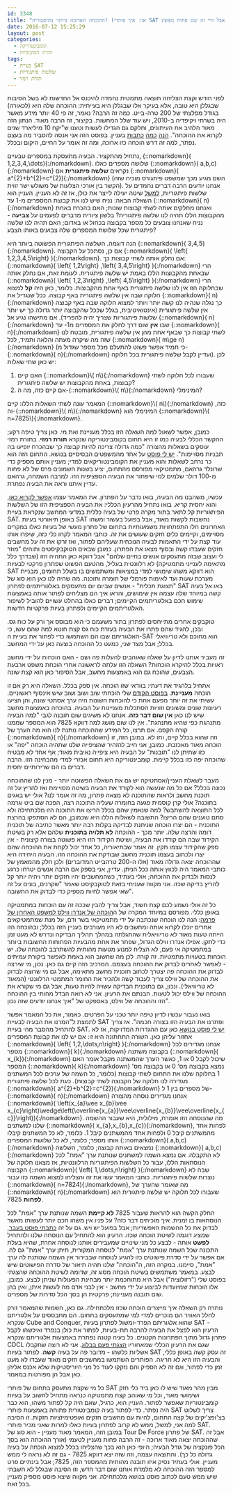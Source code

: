 ```yaml
---
id: 3348
title: "ההוכחה הארוכה ביותר בהיסטוריה! (או: איך פותרי SAT מתגברים על בעיות קומבינטוריות, אבל היי זה שם פחות מפוצץ)"
date: 2016-07-12 15:25:29
layout: post
categories: 
  - קומבינטוריקה
  - תורת הסיבוכיות
tags: 
  - בעיית SAT
  - שלשות פיתגוריות
  - תורת רמזי
---
```

לפני חודש וקצת הצליחה תוצאה מתמטית נחמדה להיכנס אל החדשות לא בשל הסיבות שבגללן היא טובה, אלא בעיקר אלו שבגללן היא בעייתית: ההוכחה שלה היא (לכאורה) בגודל מפלצתי של 200 טרה-בייט. כמה זה הרבה? נאמר, זה פי 40 יותר מידע מאשר היה בשרתי ויקיפדיה ב-2010, ויש עוד שלל המחשות. בקיצור, זה הרבה מאוד. הנתון הזה מאוד הלהיב את העיתונים, וחלקם גם הגדילו לעשות וטענו ש"יקח 10 מיליארד שנים לקרוא את ההוכחה". <a href="http://www.ynet.co.il/articles/0,7340,L-4826817,00.html">הנה</a> <a href="http://www.nrg.co.il/online/13/ART2/797/148.html">כמה</a> <a href="http://davidson.weizmann.ac.il/online/%D7%97%D7%93%D7%A9%D7%95%D7%AA-%D7%9E%D7%93%D7%A2/%D7%94%D7%94%D7%95%D7%9B%D7%97%D7%94-%D7%94%D7%9E%D7%AA%D7%9E%D7%98%D7%99%D7%AA-%D7%94%D7%90%D7%A8%D7%95%D7%9B%D7%94-%D7%91%D7%99%D7%95%D7%AA%D7%A8">כתבות</a> בעניין. בפוסט הזה אני אנסה להסביר מה בעצם נפתר, למה זה דרש הוכחה כזו ארוכה, ומה זה אומר על החיים, היקום ובכלל.

נתחיל מהתקציר. הבעיה מתעסקת במספרים טבעיים, {::nomarkdown}\( 1,2,3,4,\dots\){:/nomarkdown}. שלושה מספרים כאלו {::nomarkdown}\( a,b,c\){:/nomarkdown} נקראים <strong>שלשה פיתגורית</strong> אם {::nomarkdown}\( a^{2}+b^{2}=c^{2}\){:/nomarkdown} (השם מגיע מכך שמשפט פיתגורס מוכיח שזה הקשר בין אורכי הצלעות של משולש ישר זווית). אנחנו יודעים הרבה דברים נחמדים על שלשות פיתגוריות, <a href="http://www.gadial.net/2008/11/04/pythagorean_triplets/">למשל</a> שיטה יעילה לייצר את כולן, אז זה לא העניין. העניין הוא השאלה הבאה: נניח שיש לנו את קבוצת המספרים מ-1 עד {::nomarkdown}\( n\){:/nomarkdown} ואנחנו מחלקים אותה לשתי קבוצות שונות; האם בהכרח באחת מהקבוצות הללו תהיה לנו שלשה פיתגורית? בלשון ציורית מדברים לפעמים על <strong>צביעה</strong> - נניח שאנחנו צובעים כל מספר בקבוצה בכחול או באדום; האם תהיה לנו שלשה פיתגורית שכל שלושת המספרים שלה צבועים באותו הצבע?

הנה דוגמה. השלשה הפיתגורית הפשוטה ביותר היא {::nomarkdown}\( 3,4,5\){:/nomarkdown}. אם כן, נסתכל על הקבוצה {::nomarkdown}\( \left\{ 1,2,3,4,5\right\} \){:/nomarkdown}. אם נחלק אותה לשתי קבוצות כך: {::nomarkdown}\( \left\{ 1,2\right\} ,\left\{ 3,4,5\right\} \){:/nomarkdown} הרי שבאחת מהקבוצות הללו באמת יש שלשה פיתגורית. לעומת זאת, אם נחלק אותה {::nomarkdown}\( \left\{ 1,2,3\right\} ,\left\{ 4,5\right\} \){:/nomarkdown} הרי שבחלוקה הזו אין לנו שלשה פיתגורית באף אחת מהקבוצות. כלומר, כאן היה <strong>קל</strong> למצוא חלוקה שבה אין שלשה פיתגורית באף קבוצה. ככל שנגדיל את {::nomarkdown}\( n\){:/nomarkdown} כך נגלה שנהיה לנו קשה יותר ויותר למצוא חלוקה שבה באף קבוצה אין שלשה פיתגורית (אינטואיטיבית, בגלל שככל שהקבוצה יותר גדולה כך יש יותר שלשות פיתגוריות שצריך יהיה להפריד). אם מתישהו נגיע אל {::nomarkdown}\( n\){:/nomarkdown} שבו <strong>אין</strong> שום דרך לחלק את המספרים מ1- עד {::nomarkdown}\( n\){:/nomarkdown} לשתי קבוצות כך שבאף אחת מהן אין שלשה פיתגורית, מובטח לנו שזה מה שיקרה מעתה והלאה ותמיד, לכל {::nomarkdown}\( m\ge n\){:/nomarkdown} (כי תמיד אפשר פשוט להתעלם מכל מספר שגדול מ-{::nomarkdown}\( n\){:/nomarkdown} ועדיין לקבל שלשה פיתגורית בכל חלוקה). לכן יש כאן שתי שאלות:
<ol>
	<li>האם קיים {::nomarkdown}\( n\){:/nomarkdown} שעבורו לכל חלוקה לשתי קבוצות, באחת מהקבוצות יש שלשה פיתגורית?</li>
	<li>אם קיים כזה, מה ה-{::nomarkdown}\( n\){:/nomarkdown} המינימלי?</li>
</ol>
המאמר עונה לשתי השאלות הללו: קיים {::nomarkdown}\( n\){:/nomarkdown} כזה, וה-{::nomarkdown}\( n\){:/nomarkdown} המינימלי הוא {::nomarkdown}\( n=7825\){:/nomarkdown}.

כמובן, אפשר לשאול למה השאלה הזו בכלל מעניינת ואת מי. כאן צריך טיפה רקע; ההקשר הכללי לבעיה כמו זו היא תחום בקומבינטוריקה שנקרא <strong>תורת רמזי</strong>. בתורת רמזי עוסקים בשאלות מהצורה "כמה גדולה צריכה להיות קבוצה כך שבהכרח יופיעו בה תבניות מסויימות". <a href="http://www.gadial.net/2011/08/03/ramsey_theorem/">יש לי פוסט</a> על אחד מהמשפטים הבסיסיים בנושא. התחום הזה הוא כר נרחב לשאלות והוא מעניין את הקומבינטוריקאים למדי; מעניין אותם מספיק כדי שרונלד גרהאם, מתמטיקאי מפורסם מהתחום, יציע בשנות השמונים פרס של לא פחות מ-100 דולר שלמים למי שיפתור את הבעיה הספציפית הזו. למרבה השמחה, גרהאם עדיין איתנו וראה את הבעיה נפתרת.

עכשיו, משהבנו מה הבעיה, בואו נדבר על הפתרון. את המאמר עצמו <a href="https://arxiv.org/abs/1605.00723">אפשר לקרוא כאן</a>, והוא יחסית קריא. בואו נתחיל מהרעיון הכללי: את הבעיה הספציפית הזו של השלשות הפיתגוריות קל לתאר בתור מקרה פרטי של בעיה כללית במדעי המחשב שנקראת בעיית SAT. באופן תיאורטי בעיות SAT נחשבות לקשות מאוד, אבל בפועל בעשור ומשהו האחרונים חלו התפתחויות משמעותיות בתחום של פתרון מעשי של בעיות כאלו במקרים מסויימים, וקיימים כלים חזקים שעושים את זה. כותבי המאמר לקחו כלי כזה, שיפרו אותו עוד קצת על ידי התאמות לבעיה הנוכחית שעליהם לפתור, ואז זרקו את זה על מחשבים חזקים שעבדו קשה ובסוף מצאו את הפתרון. כמובן שבאים הטוקבקיסטים ותוהים "מוזר לי ועצוב שבזה מתעסקים אנשים בחיים שלהם" אבל דווקא כאן התהיה הזו (שבדרך כלל מתאימה לענייני מתמטיקה) לא רלוונטית בעליל, מהטעם הפשוט שפתרון פרקטי לבעיות SAT הוא דווקא משהו שימושי למדי במציאות ומשתמשים בו בשלל תחומים, מבניית מערכת שעות ועד לאימות פורמלי של חומרה ותוכנה. מה שהיה לנו כאן הוא סוג של "תצוגת תכלית" - אנשים שביום יום מתעסקים באלגוריתמים לפתרון SAT באו אל בעיה קשה במיוחד שלה עצמה אין שימושים, והראו איך הם מצליחים לפתור אותה באמצעות שימוש חכם באלגוריתמים הקיימים; דברים כאלו בהחלט עשויים להוביל לשיפור האלגוריתמים הקיימים ולפתרון בעיות פרקטיות חדשות.

טוקבקים אחרים מתייחסים לפתרון בתור משעמם כי הוא מבוסס אך ורק על כוח גס. ובכן, להגיד שהם פתרו את הבעיה בעזרת כוח גס קצת חוטא למה שהם עשו, כי האלגוריתם שבו הם השתמשו כדי לפתור את בעיית ה-SAT הוא מחוכם ולא טריוויאלי בכלל; אבל מצד שני, כמעט כל ההוכחה בוצעה כאן על ידי המחשב.

זה מעביר אותנו לדיון על שאלה שאוהבים להעלות פה ושם - האם הוכחות על ידי מחשב ראויות בכלל להיקרא הוכחות? השאלה הזו עלתה לראשונה אחרי הוכחת משפט ארבעת הצבעים, שהוכח גם הוא באמצעות מחשב, אבל הסיפור כאן הוא קצת שונה.

אתחיל בלהגיד את דעתי: בוודאי שזו הוכחה. אין ספק בכלל. השאלה היא רק אם זו הוכחה <strong>מעניינת</strong>. <a href="http://www.gadial.net/2016/06/29/infinite_primes_proofs/">בפוסט הקודם</a> שלי הוכחתי שוב ושוב ושוב שיש אינסוף ראשוניים. עשיתי את זה יותר מפעם אחת כי להוכחות השונות היה ערך אסתטי שונה, והן הציעו רעיונות שונים ומשונים וזוויות הסתכלות מעניינות על הבעיה. בהוכחה באמצעות מחשב שיש לנו כאן <strong>אין שום דבר כזה</strong>. אנחנו לא משיגים שום תובנה לגבי "למה הבעיה מתנהגת כפי שהיא מתנהגת". אין לנו שום מושג למה דווקא 7825 הוא המספר שממנו קורה הקסם. אם תרצו, כל המידע שההוכחה נותנת לנו הוא מה הערך של {::nomarkdown}\( n\){:/nomarkdown} וזה שהוא בכלל קיים, ותו לא. במובן הזה, זו הוכחה מאוד מאכזבת. כמובן, אני חייב להזהיר שהציפייה שלנו שתהיה הוכחה "יפה" או כזו שתיתן לנו "תובנות" על הבעיה היא ציפייה נאיבית מאוד; אף אחד לא מבטיח שהוכחה יפה כזו בכלל קיימת. קומבינטוריקה היא תחום אכזרי למדי מהבחינה הזו. הרבה דברים בו הם שרירותיים יחסית.

מעבר לשאלת העניין/אסתטיקה יש גם את השאלה הפשוטה יותר - מנין לנו שההוכחה נכונה בכלל? אם כל מה שנעשה הוא לקודד את הבעיה בשיטה מסויימת ואז להריץ על זה תוכנת מחשב ולראות שהתוכנה לא מצאה פתרון, מה זה אומר לנו? אולי יש באגים בתוכנה? אולי קרן קוסמית פגעה בחומרה שעליה התוכנה רצה, הפכה שם ביט וגרמה לכל התוצאה להשתבש? למה שנאמין שהם בכלל הריצו את התוכנה הזו מלכתחילה ולא סתם טוענים שהם הריצו? התשובה לשאלות הללו היא שכמובן, הם לא הסתפקו בהרצת התוכנית - הם יצרו הוכחה שניתנת לבדיקה בקלות רבה יותר מאשר כתיבה של תוכנית דומה והרצה שלה. יותר מכך - ההוכחה <strong>לא תלויה בתוכנית</strong> שלהם אלא רק בשיטת הקידוד שבה הם קודדו את הבעיה, ושיטת הקידוד הזו היא פשוטה בצורה קיצונית - אין ספק שהקידוד עצמו תקין. זה אומר שבתיאוריה, כל אחד יכול לקחת את ההוכחה שהם יצרו ולכתוב בעצמו תוכנית מחשב שבודקת את ההוכחה הזו. הבעיה היחידה היא שההוכחה יצאה גדולה מאוד (אלו ה-200 טרהבייט המדוברים) ולכן חלק מהמאמץ של כותבי המאמר היה לכווץ אותה ככל הניתן. עדיין, אני בספק אם הרבה אנשים יטרחו כרגע לנסות ולבדוק את ההוכחה; אולי בעתיד, כשהמחשבים יהיו חזקים יותר ויהיה יותר קל להריץ בדיקה שכזו. אני מקווה שעניתי בזאת לטוקבקיסט שאמר "שקרנים, בונים על זה שאי אפשר לחיות מספיק כדי לבדוק את התשובה".

כל זה אולי נשמע לכם קצת חשוד, אבל צריך להבין שככה זה עם הוכחות במתמטיקה באופן כללי. מפורסם במיוחד המקרה של ה<a href="http://www.gadial.net/2011/08/14/fermat_last_theorem_overview/">הוכחה של אנדרו ווילס למשפט האחרון של פרמה</a>: הנה לנו הוכחה שנכתבה על ידי מתמטיקאי בשר ודם, על מנת שמתמטיקאים אחרים יוכלו לקרוא אותה ומחשבים לא היו מעורבים בעניין הזה בכלל; ובהוכחה הזו הייתה טעות מאוד לא טריוויאלית שהתגלתה במהלך תהליך הבדיקה ונדרש לא מעט זמן כדי לתקן. אפילו אנדרו ווילס הגדול, שפתר את אחת מהבעיות הפתוחות החשובות ביותר במתמטיקה אי פעם, לא הצליח למנוע מטעות מהותית להשתרבב להוכחה שלו. יש הוכחות בטעויות מתמטיות. זה קורה. לכן מה שחשוב הוא באמת לאפשר ביקורת עמיתים - לאפשר לאחרים לבדוק את ההוכחה בעצמם. המרכיב הזה קיים גם כאן. נכון, מי שירצה לבדוק את ההוכחה פה יצטרך לכתוב תוכנית מחשב מתאימה, אבל גם מי שרוצה לבדוק את ההוכחה של ווילס צריך לעבוד קשה ולהכיר את החומר המתמטי הרלוונטי (המאוד לא טריוויאלי). ונכון, גם בתוכנית הבדיקה עשויה להיות טעות, אבל גם מי שקורא את ההוכחה של ווילס יכול לטעות. הבנתם את הרעיון. אני לא רואה הבדל מהותי בין ההוכחה הזו וההוכחה של ווילס, באספקט של "איך אנחנו יודעים שזה נכון".

בואו נעבור עכשיו לדיון טיפה יותר טכני על הפרטים. כאמור, את כל המאמר אפשר לתמצת ל"המרנו את הבעיה לבעיית SAT ופתרנו את הבעיה הזו בצורה חכמה". אז צריך להתחיל מהסבר מהי בעיית SAT. <a href="http://www.gadial.net/2013/11/11/sat_intro/">יש לי פוסט בנושא</a> כאן עם ההגדרות המדויקות, אז לא אחזור עליהן כאן. השורה התחתונה היא זו: אם יש לנו את קבוצת המספרים {::nomarkdown}\( \left\{ 1,2,\dots,n\right\} \){:/nomarkdown} אנחנו מגדירים לכל מספר {::nomarkdown}\( k\){:/nomarkdown} בקבוצה משתנה {::nomarkdown}\( x_{k}\){:/nomarkdown} שיכול לקבל 0 או 1, כאשר הערך שהמשתנה מקבל אומר האם המספר {::nomarkdown}\( k\){:/nomarkdown} נמצא בקבוצה מס' 0 או בקבוצה מס' 1 בחלוקה שלנו את התחום לשתי קבוצות (כלומר, כל השמה של ערכים לכל המשתנים מגדירה לנו חלוקה של הקבוצה לשתי קבוצות). כעת לכל שלשה פיתגורית {::nomarkdown}\( a^{2}+b^{2}=c^{2}\){:/nomarkdown} של מספרים בין 1 ל-{::nomarkdown}\( n\){:/nomarkdown} אנחנו מגדירים נוסחה מהצורה {::nomarkdown}\( \left(x_{a}\vee x_{b}\vee x_{c}\right)\wedge\left(\overline{x_{a}}\vee\overline{x_{b}}\vee\overline{x_{c}}\right)\){:/nomarkdown}. מה שהנוסחה הזו אומרת, מילולית, היא שעבור ההשמה שלנו למשתנים {::nomarkdown}\( x_{a},x_{b},x_{c}\){:/nomarkdown}, לפחות אחד מהמשתנים קיבל 0 ולפחות אחד מהמשתנים קיבל 1. כלומר, לא כל המשתנים קיבלו אותו מספר; כלומר, לא כל שלושת המספרים {::nomarkdown}\( a,b,c\){:/nomarkdown} נמצאים באותה קבוצה; כלומר, השלשה {::nomarkdown}\( a,b,c\){:/nomarkdown} לא התקבלה. אם נמצא השמה למשתנים שנותנת ערך "אמת" לכל הנוסחאות הללו, עבור כל השלשות הפיתגוריות הרלוונטיות, אז מצאנו חלוקה של הקבוצה {::nomarkdown}\( \left\{ 1,\dots,n\right\} \){:/nomarkdown} שבה לא נוצרות שלשות פיתגוריות. כותבי המאמר עשו את זה והצליחו למצוא השמה כזו עבור {::nomarkdown}\( n=7824\){:/nomarkdown}, מה שאומר שהערך של {::nomarkdown}\( n\){:/nomarkdown} שעבורו לכל חלוקה יש שלשה פיתגורית הוא <strong>לפחות</strong> 7825.

החלק הקשה הוא להראות שעבור 7825 <strong>לא קיימת</strong> השמה שנותנת ערך "אמת" לכל הנוסחאות בו זמנית. איך מוכיחים דבר כזה? על פניו אין משהו חכם יותר לעשותו מאשר לבדוק את כל ההשמות האפשריות; אבל בפועל יש ויש. גם על זה <a href="http://www.gadial.net/2013/11/14/resolution_proof_system/">כתבתי פוסט בעבר</a>, שמציג דוגמה לשיטת הוכחה שכזו. הרעיון הוא להתחיל עם הנוסחה שלנו ולהתחיל <strong>לפשט</strong> אותה - לבצע כל מני שינויים שמעבירים אותנו לנוסחה אחרת, שהיא בעלת התכונה שכל השמה שנותנת ערך "אמת" לנוסחה המקורית, תיתן ערך "אמת" גם לה. אם אפשר על ידי סדרת פישוטים כזו להגיע לנוסחה שבבירור אין השמה שנותנת לה ערך "אמת", סיימנו. במקרה הזה, ה"הוכחה" שלנו תהיה תיאור של סדרת הפישוטים שיש לבצע. במאמר משתמשים בשיטת הוכחה מסוג זה, שדומה לשיטת ההוכחה שהצגתי בפוסט שלי ("רזולוציה") אבל היא מתוחכמת יותר מבחינת הפעולות שניתן לבצע. כמובן, אלו הוכחות שמיועדות לביצוע על ידי מחשב - אין לבני אדם מה לעשות איתן, ואין בהן שום תובנה מעניינת; פרקטית הן בסך הכל סדרות של מספרים.

נותרה רק השאלה איך מייצרים הוכחה שכזו מלכתחילה. גם כאן, השמות שהמאמר זורק לחלל האוויר הם מוכרים למדי למי שמתעסקים בתחום. הם מתבססים על אלגוריתם שנקרא Cube and Conquer, שהוא אלגוריתם הפרד-ומשול לפתרון בעיות SAT - הרעיון הוא לפצל את הבעיה להרבה תת-בעיות, לפתור את כולן בנפרד ואיכשהו לקבל פתרון גדול מתוך הפתרונות הקטנים. כל בעיה קטנה נפתרת באמצעות אלגוריתם שנקרא CDCL שגם את הרעיון הכללי שמאחוריו <a href="http://www.gadial.net/2014/02/03/cdcl_sat_solving/">הצגתי פעם בבלוג</a>. אני לא רוצה שתקבלו אשליות כלשהו - מדובר פה על בעיה <strong>קשה</strong>. לפתור בעיות SAT זה עסק קשה באופן כללי, והבעיה הזו היא לא חריגה. הפותרים השתמשו במחשבים חזקים מאוד שעבדו לא מעט זמן כדי לפתור, וגם זה לא הספיק והם נזקקו לעוד כל מני היוריסטיקות שלא אכנס אליהן כאן אבל הן מפורטות במאמר.

כל מי שקצת מתעסק בתחום של פותרי SAT מבין מהר מאוד שיש לו כאן ביד כלי חזק ושימושי מאוד, וכל מי שאוהב קצת מתמטיקה כנראה מתחיל לחשוב על בעיות קומבינטוריות שאפשר לפתור. העניין הוא, כרגיל, שאם היה קל לפתור משהו, הוא כבר היה נפתר. כדי לפתור בעיה קומבינטורית פתוחה באמצעות פותרי SAT צריך לשלוט בצ'ופצ'יקים של קצה התחום, להיות עם מחשבים חזקים ואופטימיזציות חזקות. זו הסיבה למה אני, למשל, ממש לא קרוב לפתרון בעיות כאלו למרות שאני מכיר פותרי SAT. במובן הזה, המאמר מאוד מעניין - הוא סוג של Tour De Force של פתרון SAT. אבל זה שההוכחה יצאה מאוד ארוכה - זה הרבה פחות מעניין לטעמי (אורך ההוכחה הוא בסך הכל פונקציה של גודל הבעיה; היופי כאן הוא בכך שהצליחו בכלל למצוא הוכחה על בעיה גדולה כל כך). והתוצאה עצמה, וזה שזה יצא דווקא 7825 - גם זה לא נראה לי ממש מעניין. אולי בעתיד נסיק איזו תובנה מהותית מהמספר הזה, 7825; אבל בינתיים פרט למספר הזה ההוכחה לא מלמדת אותנו שום דבר חדש, וזו הסיבה שבגלל לא חשבתי שיש ממש טעם לכתוב פוסט בנושא מלכתחילה. אני מקווה שיצא פוסט מספיק מעניין בכל זאת.
